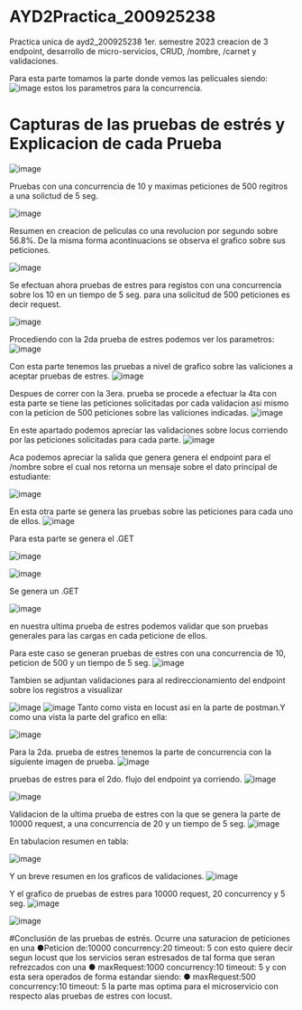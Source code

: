 # AYD2Practica_200925238
Practica unica de ayd2_200925238 1er. semestre 2023 creacion de 3 endpoint, desarrollo de micro-servicios, CRUD,  /nombre, /carnet y validaciones.

Para esta parte tomamos la parte donde vemos las pelicuales siendo:
![image](https://user-images.githubusercontent.com/15185688/236240121-137f7990-650b-4ea9-bfbc-3361f09d06a7.png)
estos los parametros para la concurrencia.

# Capturas de las pruebas de estrés y Explicacion de cada Prueba
![image](https://user-images.githubusercontent.com/15185688/236043771-10799258-e0b3-4ad9-be05-dddc6424e5b8.png)

Pruebas con una concurrencia de 10 y maximas peticiones de 500 regitros a una solictud de 5 seg.

![image](https://user-images.githubusercontent.com/15185688/236044541-24031106-847c-4469-936f-d2ff973af5e6.png)

Resumen en creacion de peliculas co una revolucion por segundo sobre 56.8%. De la misma forma
acontinuacions se observa el grafico sobre sus peticiones.

![image](https://user-images.githubusercontent.com/15185688/236045150-4fd14f51-8e0b-4725-a556-dc8d29427224.png)

Se efectuan ahora pruebas de estres para registos con una concurrencia sobre los 10 en un tiempo de 5 seg.
para una solicitud de 500 peticiones es decir request.

![image](https://user-images.githubusercontent.com/15185688/236047658-fe6d988e-f3f6-47de-84c6-88c085ccaf73.png)

Procediendo con la 2da prueba de estres podemos ver los parametros:
![image](https://user-images.githubusercontent.com/15185688/236241188-6f9ea150-37c7-46a0-b6a0-a952ad35359d.png)

Con esta parte tenemos las pruebas a nivel de grafico sobre las valiciones a aceptar pruebas de estres.
![image](https://user-images.githubusercontent.com/15185688/236047904-2de7ae89-996b-476d-8980-ece2859c0d5b.png)


Despues de correr con la 3era. prueba se procede a efectuar la 4ta con esta parte se tiene las peticiones solicitadas
por cada validacion asi mismo con la peticion de 500 peticiones sobre las valiciones indicadas.
![image](https://user-images.githubusercontent.com/15185688/236048522-53237e4b-8a11-456b-b5f1-79cb7ad7ae08.png)


En este apartado podemos apreciar las validaciones sobre locus corriendo por las peticiones solicitadas para cada parte.
![image](https://user-images.githubusercontent.com/15185688/236048718-62cc9051-45b0-44a0-88d0-3838573f228f.png)

Aca podemos apreciar la salida que genera genera el endpoint para el /nombre sobre el cual nos retorna un mensaje sobre el dato
principal de estudiante:

![image](https://user-images.githubusercontent.com/15185688/236049327-712db7dd-55e8-4efa-aedc-5155dd14fb86.png)

En esta otra parte se genera las pruebas sobre las peticiones para cada uno de ellos.
![image](https://user-images.githubusercontent.com/15185688/236049600-9171fd55-2587-4f28-8c59-bdc242e57cbe.png)



Para esta parte se genera el .GET 

![image](https://user-images.githubusercontent.com/15185688/236050469-a468674a-093b-4b0e-a931-9e590aea8f65.png)


![image](https://user-images.githubusercontent.com/15185688/236050658-6a2c5c6f-89c4-47cb-b3e0-20d3c70dce57.png)

Se genera un .GET 

![image](https://user-images.githubusercontent.com/15185688/236050950-ee3b79d3-12d8-420b-a2d5-87053928d16e.png)

en nuestra ultima prueba de estres podemos validar que son pruebas generales para las cargas en cada peticione de ellos.

Para este caso se generan pruebas de estres con una concurrencia de 10, peticion de 500 y un tiempo de 5 seg.
![image](https://user-images.githubusercontent.com/15185688/236051644-66ed67ad-faa6-47f7-b461-946bd5046c18.png)


Tambien se adjuntan validaciones para al redireccionamiento del endpoint sobre los registros a visualizar

![image](https://user-images.githubusercontent.com/15185688/236051910-5b228210-18c7-4bf9-8523-efb551f76196.png)
![image](https://user-images.githubusercontent.com/15185688/236051943-55548127-d6e0-489b-a226-0928e0c04d42.png)
Tanto como vista en locust asi en la parte de postman.Y como una vista la parte del grafico en ella:

![image](https://user-images.githubusercontent.com/15185688/236052264-a6920168-b3cb-4438-9374-21b020e9e891.png)

Para la 2da. prueba de estres tenemos la parte de concurrencia con la siguiente imagen de prueba.
![image](https://user-images.githubusercontent.com/15185688/236052683-6f25f419-a792-4863-a900-2238c986d93d.png)


pruebas de estres para el 2do. flujo del endpoint ya corriendo.
![image](https://user-images.githubusercontent.com/15185688/236053147-9ab26aa5-0853-484d-a39d-11752a504577.png)

![image](https://user-images.githubusercontent.com/15185688/236053261-356fac97-9060-4c02-b90b-c618a79a812c.png)

Validacion de la ultima prueba de estres con la que se genera la parte de 10000 request, a una concurrencia de 20 y un tiempo de 5 seg.
![image](https://user-images.githubusercontent.com/15185688/236053824-978a4955-5805-4e84-b692-027ce9bbe961.png)


En tabulacion resumen en tabla:

![image](https://user-images.githubusercontent.com/15185688/236054313-3193a3e9-f4f2-4892-8c9e-df961345f0a7.png)



Y un breve resumen en los graficos de validaciones.
![image](https://user-images.githubusercontent.com/15185688/236054348-58adc6d2-0756-4e71-b5fc-945d2df93e7f.png)


Y el grafico de pruebas de estres para 10000 request, 20 concurrency y 5 seg. 
![image](https://user-images.githubusercontent.com/15185688/236054500-05c6fe01-c82e-4e19-897b-a322568e9563.png)

![image](https://user-images.githubusercontent.com/15185688/236054606-a5623d05-aa9f-46f8-a302-76a226019c6c.png)

#Conclusión de las pruebas de estrés.
  Ocurre una saturacion de peticiones en una ●Peticion de:10000 concurrency:20 timeout: 5 con esto quiere decir segun locust que los servicios seran estresados de tal forma que seran refrezcados con una ● maxRequest:1000 concurrency:10 timeout: 5 y con esta sera operados de forma estandar siendo:
● maxRequest:500 concurrency:10 timeout: 5 la parte mas optima para el microservicio con respecto alas pruebas de estres con locust.


